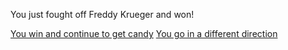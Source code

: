 You just fought off Freddy Krueger and won!

[You win and continue to get candy](../win.md)
[You go in a different direction](different-direction.md)
